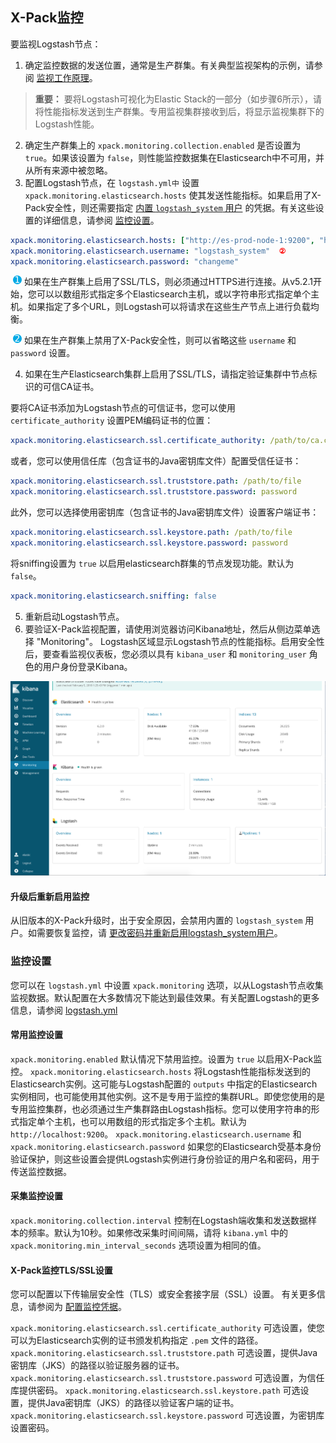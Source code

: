 ## X-Pack监控

要监视Logstash节点：

1. 确定监控数据的发送位置，通常是生产群集。有关典型监视架构的示例，请参阅 [监视工作原理](https://www.elastic.co/guide/en/elastic-stack-overview/6.7/how-monitoring-works.html)。

> **重要：**
> 要将Logstash可视化为Elastic Stack的一部分（如步骤6所示），请将性能指标发送到生产群集。专用监视集群接收到后，将显示监视集群下的Logstash性能。

2. 确定生产群集上的 `xpack.monitoring.collection.enabled` 是否设置为 `true`。如果该设置为 `false`，则性能监控数据集在Elasticsearch中不可用，并从所有来源中被忽略。
3. 配置Logstash节点，在 `logstash.yml中` 设置 `xpack.monitoring.elasticsearch.hosts` 使其发送性能指标。如果启用了X-Pack安全性，则还需要指定 [内置 `logstash_system` 用户](https://www.elastic.co/guide/en/elastic-stack-overview/6.7/built-in-users.html) 的凭据。有关这些设置的详细信息，请参阅 [监控设置](#监控设置)。

```yaml
xpack.monitoring.elasticsearch.hosts: ["http://es-prod-node-1:9200", "http://es-prod-node-2:9200"]  ①
xpack.monitoring.elasticsearch.username: "logstash_system"  ②
xpack.monitoring.elasticsearch.password: "changeme"
```

​	![1](../source/images/common/1.png) 如果在生产群集上启用了SSL/TLS，则必须通过HTTPS进行连接。从v5.2.1开始，您可以以数组形式指定多个Elasticsearch主机，或以字符串形式指定单个主机。如果指定了多个URL，则Logstash可以将请求在这些生产节点上进行负载均衡。

​	![2](../source/images/common/2.png) 如果在生产群集上禁用了X-Pack安全性，则可以省略这些 `username` 和 `password` 设置。

4. 如果在生产Elasticsearch集群上启用了SSL/TLS，请指定验证集群中节点标识的可信CA证书。

要将CA证书添加为Logstash节点的可信证书，您可以使用 `certificate_authority` 设置PEM编码证书的位置：

```yaml
xpack.monitoring.elasticsearch.ssl.certificate_authority: /path/to/ca.crt
```

或者，您可以使用信任库（包含证书的Java密钥库文件）配置受信任证书：

```yaml
xpack.monitoring.elasticsearch.ssl.truststore.path: /path/to/file
xpack.monitoring.elasticsearch.ssl.truststore.password: password
```

此外，您可以选择使用密钥库（包含证书的Java密钥库文件）设置客户端证书：

```yaml
xpack.monitoring.elasticsearch.ssl.keystore.path: /path/to/file
xpack.monitoring.elasticsearch.ssl.keystore.password: password
```

将sniffing设置为 `true` 以启用elasticsearch群集的节点发现功能。默认为 `false`。

```yaml
xpack.monitoring.elasticsearch.sniffing: false
```

5. 重新启动Logstash节点。
6. 要验证X-Pack监视配置，请使用浏览器访问Kibana地址，然后从侧边菜单选择 "Monitoring"。 Logstash区域显示Logstash节点的性能指标。启用安全性后，要查看监视仪表板，您必须以具有 `kibana_user` 和 `monitoring_user` 角色的用户身份登录Kibana。

![monitoring-ui](../source/images/ch-06/monitoring-ui.png)

#### 升级后重新启用监控

从旧版本的X-Pack升级时，出于安全原因，会禁用内置的 `logstash_system` 用户。如需要恢复监控，请 [更改密码并重新启用logstash_system用户](../14-Monitoring-Logstash/Troubleshooting.md#升级后监控失效)。

### 监控设置

您可以在 `logstash.yml` 中设置 `xpack.monitoring` 选项，以从Logstash节点收集监视数据。默认配置在大多数情况下能达到最佳效果。有关配置Logstash的更多信息，请参阅 [logstash.yml](../04-Setting-Up-and-Running-Logstash/logstash.yml.md)

#### 常用监控设置

`xpack.monitoring.enabled`
	默认情况下禁用监控。设置为 `true` 以启用X-Pack监控。
`xpack.monitoring.elasticsearch.hosts`
	将Logstash性能指标发送到的Elasticsearch实例。这可能与Logstash配置的 `outputs` 中指定的Elasticsearch实例相同，也可能使用其他实例。这不是专用于监控的集群URL。即使您使用的是专用监控集群，也必须通过生产集群路由Logstash指标。您可以使用字符串的形式指定单个主机，也可以用数组的形式指定多个主机。默认为`http://localhost:9200`。
`xpack.monitoring.elasticsearch.username` 和 `xpack.monitoring.elasticsearch.password`
	如果您的Elasticsearch受基本身份验证保护，则这些设置会提供Logstash实例进行身份验证的用户名和密码，用于传送监控数据。

#### 采集监控设置
`xpack.monitoring.collection.interval`
	控制在Logstash端收集和发送数据样本的频率。默认为10秒。如果修改采集时间间隔，请将 `kibana.yml` 中的 `xpack.monitoring.min_interval_seconds` 选项设置为相同的值。

#### X-Pack监控TLS/SSL设置

您可以配置以下传输层安全性（TLS）或安全套接字层（SSL）设置。 有关更多信息，请参阅为 [配置监控凭据](../06-Configuring-Logstash/X-Pack-security.md#配置监控凭据)。

`xpack.monitoring.elasticsearch.ssl.certificate_authority`
	可选设置，使您可以为Elasticsearch实例的证书颁发机构指定 `.pem` 文件的路径。
`xpack.monitoring.elasticsearch.ssl.truststore.path`
	可选设置，提供Java密钥库（JKS）的路径以验证服务器的证书。
`xpack.monitoring.elasticsearch.ssl.truststore.password`
	可选设置，为信任库提供密码。
`xpack.monitoring.elasticsearch.ssl.keystore.path`
	可选设置，提供Java密钥库（JKS）的路径以验证客户端的证书。
`xpack.monitoring.elasticsearch.ssl.keystore.password`
	可选设置，为密钥库设置密码。
